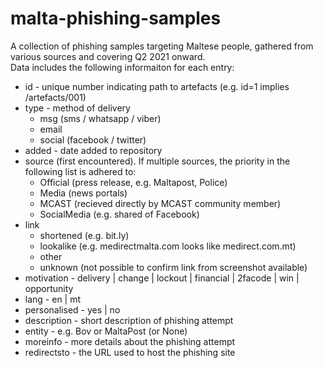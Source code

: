 # malta-phishing-samples

A collection of phishing samples targeting Maltese people, gathered from various sources and covering Q2 2021 onward.  
Data includes the following informaiton for each entry:
- id - unique number indicating path to artefacts (e.g. id=1 implies /artefacts/001)
- type - method of delivery 
  - msg (sms / whatsapp / viber)
  - email
  - social (facebook / twitter)
- added - date added to repository
- source (first encountered). If multiple sources, the priority in the following list is adhered to:
  - Official (press release, e.g. Maltapost, Police)
  - Media (news portals)
  - MCAST (recieved directly by MCAST community member)
  - SocialMedia (e.g. shared of Facebook)
- link 
  - shortened (e.g. bit.ly)
  - lookalike (e.g. medirectmalta.com looks like medirect.com.mt)
  - other
  - unknown (not possible to confirm link from screenshot available) 
- motivation - delivery | change | lockout | financial | 2facode | win | opportunity
- lang - en | mt
- personalised - yes | no
- description - short description of phishing attempt
- entity - e.g. Bov or MaltaPost (or None)
- moreinfo - more details about the phishing attempt
- redirectsto - the URL used to host the phishing site